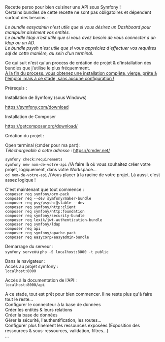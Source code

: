 Recette perso pour bien cuisiner une API sous Symfony !<br>
Certains bundles de cette recette ne sont pas obligatoires et dépendent surtout des besoins :

<i>Le bundle easyadmin n'est utile que si vous désirez un Dashboard pour manipuler aisément vos entités.</br>
Le bundle ldap n'est utile que si vous avez besoin de vous connecter à un ldap ou un AD.</br>
Le bundle psysh n'est utile que si vous appréciez d'effectuer vos requêtes sql de cette manière, au sein d'un terminal.</br></i>


Ce qui suit n'est qu'un process de création de projet & d'installation des bundles que j'utilise le plus fréquemment.<br>
<u>A la fin du process, vous obtenez une installation complète, vierge, prête à l'emploi, mais à ce stade, sans aucune configuration !</u>

Prérequis :

Installation de Symfony (sous Windows)

  https://symfony.com/download

Installation de Composer

  https://getcomposer.org/download/

Création du projet :

Open terminal (cmder pour ma part):<br>
<i>Téléchargeable à cette adresse :</i> https://cmder.net/

`symfony check:requirements`<br>
`symfony new nom-de-votre-api` //A faire là où vous souhaitez créer votre projet, logiquement, dans votre Workspace...<br>
`cd nom-de-votre-api` //Vous placer à la racine de votre projet. Là aussi, c'est assez logique !<br>

C'est maintenant que tout commence :<br>
`composer req symfony/orm-pack`<br>
`composer req --dev symfony/maker-bundle`<br>
`composer req psy/psysh:@stable --dev`<br>
`composer req symfony/http:client`<br>
`composer req symfony/http:foundation`<br>
`composer req symfony/security-bundle`<br>
`composer req lexik/jwt-authentication-bundle`<br>
`composer req symfony/ldap`<br>
`composer req api`<br>
`composer req symfony/apache-pack`<br>
`composer req easycorp/easyadmin-bundle`

Demarrage du serveur :</br>
`symfony serve`ou `php -S localhost:8000 -t public`

Dans le navigateur :</br>
  Accès au projet symfony :</br>
    `localhost:8000`

  Accès à la documentation de l'API :</br>
    `localhost:8000/api`
    
A ce stade, tout est prêt pour bien commencer. Il ne reste plus qu'à faire tout le reste...</br>
  Configurer le connecteur à la base de données</br>
  Créer les entités & leurs relations</br>
  Créer la base de données</br>
  Gérer la sécurité, l'authentification, les routes... </br>
  Configurer plus finement les ressources exposées (Exposition des ressources & sous-ressources, validation, filtres...)</br>
  ...
